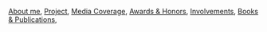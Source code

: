 [About me](project.md), 
[Project](project.md), 
[Media Coverage](media.md), 
[Awards & Honors](media.md),
[Involvements](media.md),
[Books & Publications](media.md),
